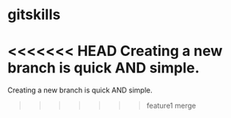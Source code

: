 # gitskills
<<<<<<< HEAD
Creating a new branch is quick AND simple.
=======
Creating a new branch is quick AND simple.
>>>>>>> feature1
merge
